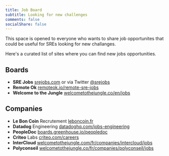 ```yaml
---
title: Job Board
subtitle: Looking for new challenges
comments: false
socialShare: false
---
```

This space is opened to everyone who wants to share job opportunites that could
be useful for SREs looking for new challanges.

Here's a curated list of sites where you can find new jobs opportunities.

## Boards

* **SRE Jobs** [srejobs.com](https://srejobs.com/) or via Twitter
  [@srejobs](https://twitter.com/srejobs)
* **Remote Ok**
  [remoteok.io/remote-sre-jobs](https://remoteok.io/remote-sre-jobs)
* **Welcome to the Jungle**
  [welcometothejungle.co/en/jobs](https://www.welcometothejungle.co/en/jobs?query=sre&refinementList%5Blanguage%5D=)

## Companies

* **Le Bon Coin** Recrutement
  [leboncoin.fr](https://www.leboncoin.fr/boutique/11532/postulez_aux_offres_d_emploi_leboncoin.htm/)
* **Datadog** Engineering
  [datadoghq.com/jobs-engineering](https://www.datadoghq.com/jobs-engineering/)
* **PeopleDoc**
  [boards.greenhouse.io/peopledoc](https://boards.greenhouse.io/peopledoc)
* **Criteo** Labs
  [criteo.com/careers](https://careers.criteo.com/search-results?keywords=sre)
* **InterCloud**
  [welcometothejungle.com/fr/companies/intercloud/jobs](https://www.welcometothejungle.com/fr/companies/intercloud/jobs)
* **Polyconseil**
  [welcometothejungle.co/fr/companies/polyconseil/jobs](https://www.welcometothejungle.com/fr/companies/polyconseil/jobs)
